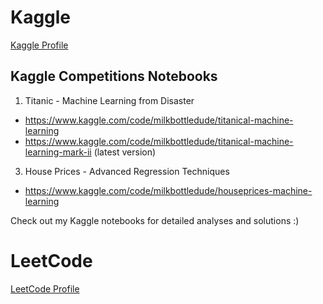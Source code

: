 # Kaggle
[Kaggle Profile](https://www.kaggle.com/milkbottledude)
## Kaggle Competitions Notebooks
1) Titanic - Machine Learning from Disaster
  - https://www.kaggle.com/code/milkbottledude/titanical-machine-learning
  - https://www.kaggle.com/code/milkbottledude/titanical-machine-learning-mark-ii (latest version)

3) House Prices - Advanced Regression Techniques
  - https://www.kaggle.com/code/milkbottledude/houseprices-machine-learning

Check out my Kaggle notebooks for detailed analyses and solutions :)

# LeetCode
[LeetCode Profile](https://leetcode.com/u/milkbottledude/)



